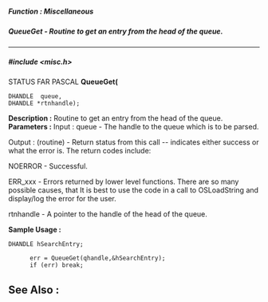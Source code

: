 ##### Function : Miscellaneous
##### QueueGet - Routine to get an entry from the head of the queue.
---
##### #include <misc.h>
STATUS FAR PASCAL **QueueGet(**

	DHANDLE  queue,
	DHANDLE *rtnhandle);
**Description :**
Routine to get an entry from the head of the queue.
**Parameters :**
Input :
queue  -  The handle to the queue which is to be parsed.

Output :
(routine)  -  Return status from this call -- indicates either success or what the error is. The return codes include:

NOERROR - Successful.

ERR_xxx - Errors returned by lower level functions.  There are so many possible causes, that It is best to use the code in a call to OSLoadString and display/log the error for the user.


rtnhandle  -  A pointer to the handle of the head of the queue.

**Sample Usage :**
```
DHANDLE hSearchEntry;
    
      err = QueueGet(qhandle,&hSearchEntry);
      if (err) break;
```
**See Also :**
[](D:/md_files/.md)
---
